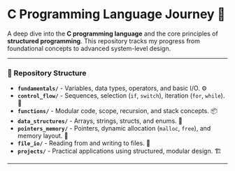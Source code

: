 # C Programming Language Journey 🚀

A deep dive into the **C programming language** and the core principles of **structured programming**. This repository tracks my progress from foundational concepts to advanced system-level design.

---

### 📂 Repository Structure

- **`fundamentals/`** - Variables, data types, operators, and basic I/O. ⚙️
- **`control_flow/`** - Sequences, selection (`if`, `switch`), iteration (`for`, `while`). 🔁
- **`functions/`** - Modular code, scope, recursion, and stack concepts. 📦
- **`data_structures/`** - Arrays, strings, structs, and enums. 🧰
- **`pointers_memory/`** - Pointers, dynamic allocation (`malloc`, `free`), and memory layout. 🧠
- **`file_io/`** - Reading from and writing to files. 📁
- **`projects/`** - Practical applications using structured, modular design. 🏗️

---
